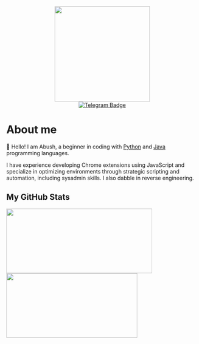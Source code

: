 <div id="header" align="center">
  <a href="https://t.me/AbushDev">
    <img src="https://i.imgur.com/pA1GNLM.png" width="250, height=250"/>
  </a>
</div>

<div id="badges" align="center">
  <a href="https://t.me/AbushDev">
    <img src="https://img.shields.io/badge/Telegram-blue?style=for-the-badge&logo=telegram&logoColor=white" alt="Telegram Badge"/>
  </a>
</div>

# About me
🥰 Hello! I am Abush, a beginner in coding with [Python](https://www.python.org/) and [Java](https://java.com) programming languages. 

I have experience developing Chrome extensions using JavaScript and specialize in optimizing environments through strategic scripting and automation, including sysadmin skills. 
I also dabble in reverse engineering.

## My GitHub Stats

<div>
  <a href="https://github.com/AbushDev"><img height="169em" width="383em" src="https://github-readme-stats.vercel.app/api?username=AbushDev&count_private=true&theme=github_dark&show_icons=true"/></a>
  <a href="https://github.com/AbushDev"><img height="169em" width="344em" src="https://github-readme-stats.vercel.app/api/top-langs/?username=AbushDev&langs_count=3&theme=github_dark"/></a>
</div>
